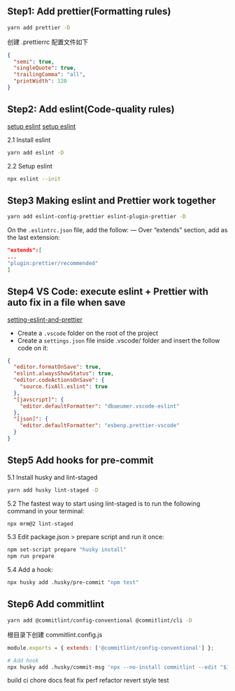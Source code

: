 ## Step1: Add prettier(Formatting rules)

<!-- TODO:在.prettierrc 中集成默认设置 -->

```bash
yarn add prettier -D
```

创建 .prettierrc 配置文件如下

```json
{
  "semi": true,
  "singleQuote": true,
  "trailingComma": "all",
  "printWidth": 120
}
```

## Step2: Add eslint(Code-quality rules)

[setup eslint](https://andrebnassis.medium.com/setting-eslint-on-a-react-typescript-project-2021-1190a43ffba)
[setup eslint](https://www.scien.cx/2021/05/31/how-to-integrate-eslint-with-your-react-typescript-project-2021/)

2.1 Install eslint

```bash
yarn add eslint -D
```

2.2 Setup eslint

```bash
npx eslint --init
```

## Step3 Making eslint and Prettier work together

```bash
yarn add eslint-config-prettier eslint-plugin-prettier -D
```

On the `.eslintrc.json` file, add the follow:
— Over “extends” section, add as the last extension:

```json
"extends":[
...
"plugin:prettier/recommended"
]
```

## Step4 VS Code: execute eslint + Prettier with auto fix in a file when save

[setting-eslint-and-prettier](https://javascript.plainenglish.io/setting-eslint-and-prettier-on-a-react-typescript-project-2021-22993565edf9)

- Create a `.vscode` folder on the root of the project
- Create a `settings.json` file inside .vscode/ folder and insert the follow code on it:

```json
{
  "editor.formatOnSave": true,
  "eslint.alwaysShowStatus": true,
  "editor.codeActionsOnSave": {
    "source.fixAll.eslint": true
  },
  "[javscript]": {
    "editor.defaultFormatter": "dbaeumer.vscode-eslint"
  },
  "[json]": {
    "editor.defaultFormatter": "esbenp.prettier-vscode"
  }
}
```

## Step5 Add hooks for pre-commit

5.1 Install husky and lint-staged

```bash
yarn add husky lint-staged -D
```

5.2 The fastest way to start using lint-staged is to run the following command in your terminal:

```bash
npx mrm@2 lint-staged
```

5.3 Edit package.json > prepare script and run it once:

```bash
npm set-script prepare "husky install"
npm run prepare
```

5.4 Add a hook:

```bash
npx husky add .husky/pre-commit "npm test"
```

## Step6 Add commitlint

```bash
yarn add @commitlint/config-conventional @commitlint/cli -D
```

根目录下创建 commitlint.config.js

```js
module.exports = { extends: ['@commitlint/config-conventional'] };
```

```bash
# Add hook
npx husky add .husky/commit-msg 'npx --no-install commitlint --edit "$1"'
```

build
ci
chore
docs
feat
fix
perf
refactor
revert
style
test
